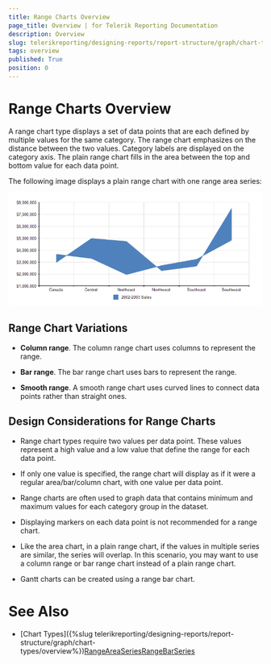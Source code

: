 ```yaml
---
title: Range Charts Overview
page_title: Overview | for Telerik Reporting Documentation
description: Overview
slug: telerikreporting/designing-reports/report-structure/graph/chart-types/range-charts/overview
tags: overview
published: True
position: 0
---
```


# Range Charts Overview



A range chart type displays a set of data points that are each defined by multiple values for the same category.        The range chart emphasizes on the distance between the two values. Category labels are displayed on the category axis.        The plain range chart fills in the area between the top and bottom value for each data point.

The following image displays a plain range chart with one range area series:  

  ![Range Area Chart](images/Graph/RangeAreaChart.png)

## Range Chart Variations

* __Column range__. The column range chart uses columns to represent the range.

* __Bar range__. The bar range chart uses bars to represent the range. 

* __Smooth range__. A smooth range chart uses curved lines to connect data points rather than straight ones.

## Design Considerations for Range Charts

* Range chart types require two values per data point. These values represent a high value and a low value that define    			the range for each data point. 

* If only one value is specified, the range chart will display as if it were a regular area/bar/column chart, with    			one value per data point.

* Range charts are often used to graph data that contains minimum and maximum values for each category group in    			the dataset.

* Displaying markers on each data point is not recommended for a range chart.

* Like the area chart, in a plain range chart, if the values in multiple series are similar, the series will overlap.    			In this scenario, you may want to use a column range or bar range chart instead of a plain range chart.

* Gantt charts can be created using a range bar chart.

# See Also


 * [Chart Types]({%slug telerikreporting/designing-reports/report-structure/graph/chart-types/overview%})[RangeAreaSeries](/reporting/api/Telerik.Reporting.RangeAreaSeries)[RangeBarSeries](/reporting/api/Telerik.Reporting.RangeBarSeries)
